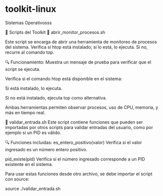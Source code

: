 # toolkit-linux
Sistemas Operativosss

🧩 Scripts del Toolkit
📄 abrir_monitor_procesos.sh

Este script se encarga de abrir una herramienta de monitoreo de procesos del sistema. Verifica si htop está instalado; si lo está, lo ejecuta. Si no, recurre al comando top.

🔍 Funcionamiento:
Muestra un mensaje de prueba para verificar que el script se ejecuta.

Verifica si el comando htop está disponible en el sistema:

Si está instalado, lo ejecuta.

Si no está instalado, ejecuta top como alternativa.

Ambas herramientas permiten observar procesos, uso de CPU, memoria, y más en tiempo real.

📄 validar_entrada.sh
Este script contiene funciones que pueden ser importadas por otros scripts para validar entradas del usuario, como por ejemplo si un PID es válido.

🔍 Funciones incluidas:
es_entero_positivo(valor)
Verifica si el valor ingresado es un número entero positivo.

pid_existe(pid)
Verifica si el número ingresado corresponde a un PID existente en el sistema.

Para usar estas funciones desde otro archivo, se debe importar el script con source:

source ./validar_entrada.sh
